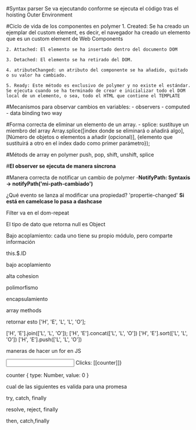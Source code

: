 #Syntax parser
Se va ejecutando conforme se ejecuta el código tras el hoisting
Outer Environment 


#Ciclo de vida de los componentes en polymer
    1. Created: Se ha creado un ejemplar del custom element, es decir, el navegador ha creado un elemento que
    es un custom element de Web Components

    2. Attached: El elemento se ha insertado dentro del documento DOM

    3. Detached: El elemento se ha retirado del DOM.
    
    4. atributeChanged: un atributo del componente se ha añadido, quitado o su valor ha cambiado.

    5. Ready: Este método es exclusivo de polymer y no existe el estándar. Se ejecuta cuando se ha terminado de crear e inicializar todo el DOM local de un elemento, o sea, todo el HTML que contiene el TEMPLATE

#Mecanismos para observar cambios en variables:
    - observers
    - computed
    - data binding two way


#Forma correcta de eliminar un elemento de un array.
    - splice: sustituye un miembro del array
    Array.splice([index donde se eliminará o añadirá algo], [Número de objetos o elementos a añadir (opcional)], {elemento que sustituirá a otro en el index dado como primer parámetro});

#Métods de array en polymer
push, pop, shift, unshift, splice

#**El observer se ejecuta de manera síncrona**

#Manera correcta de notificar un cambio de polymer
 -**NotifyPath: Syntaxis -> notifyPath('mi-path-cambiado')**

¿Qué evento se lanza al modificar una propiedad? 
 'propertie-changed' **Si está en camelcase lo pasa a dashcase**

Filter va en el dom-repeat

El tipo de dato que retorna null es Object

Bajo acoplamiento: cada uno tiene su propio módulo, pero comparte información



this.$.ID

bajo acoplamiento

alta cohesion

polimorfismo 

encapsulamiento



array methods

retornar esto ['H', 'E', 'L', 'L', 'O'];

['H', 'E'].join(['L', 'L', 'O']);
['H', 'E'].concat(['L', 'L', 'O'])
['H', 'E'].sort(['L', 'L', 'O'])
['H', 'E'].push(['L', 'L', 'O'])

maneras de hacer un for en JS


<input on-click="_count" > Clicks: [[counter]]}

counter {
    type: Number,
    value: 0
}
 

cual de las siguientes es valida para una promesa

try, catch, finally

resolve, reject, finally

then, catch,finally

